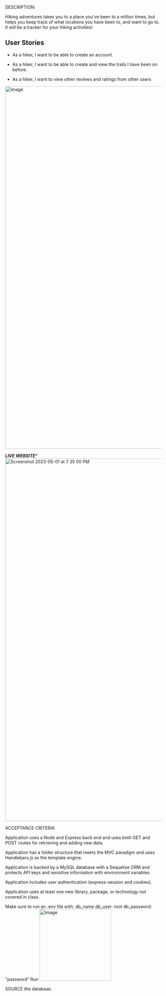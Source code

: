 DESCRIPTION:

Hiking adventures takes you to a place you've been to a million times, but helps you keep track of what locations you have been to, and want to go to. It will be a tracker for your hiking activities!

## User Stories

* As a hiker, I want to be able to create an account.

* As a hiker, I want to be able to create and view the trails I have been on before.

* As a hiker, I want to view other reviews and ratings from other users

<img width="1172" alt="image" src="https://user-images.githubusercontent.com/120343929/235567331-44a116e6-af45-43e4-8e51-d58847f4bfde.png">

***LIVE WEBSITE****
<img width="1172" alt="Screenshot 2023-05-01 at 7 35 00 PM" src="https://user-images.githubusercontent.com/120343929/235567981-9e9510be-26d6-44f1-bccd-c10652a38059.png">



ACCEPTANCE CRITERIA

Application uses a Node and Express back end and uses both GET and POST routes for retrieving and adding new data.

Application has a folder structure that meets the MVC paradigm and uses Handlebars.js as the template engine.

Application is backed by a MySQL database with a Sequelize ORM and protects API keys and sensitive information with environment variables.

Application includes user authentication (express-session and cookies).

Application uses at least one new library, package, or technology not covered in class.



Make sure to run an .env file with: 
db_name 
db_user: root 
db_password: "password"
Run <img width="232" alt="image" src="https://user-images.githubusercontent.com/120343929/235568248-f1fb1288-5dc2-40ec-a9e5-ffb666d471df.png">

SOURCE the database.
